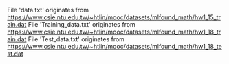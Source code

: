 File 'data.txt' originates from https://www.csie.ntu.edu.tw/~htlin/mooc/datasets/mlfound_math/hw1_15_train.dat
File 'Training_data.txt' originates from https://www.csie.ntu.edu.tw/~htlin/mooc/datasets/mlfound_math/hw1_18_train.dat
File 'Test_data.txt' originates from https://www.csie.ntu.edu.tw/~htlin/mooc/datasets/mlfound_math/hw1_18_test.dat
